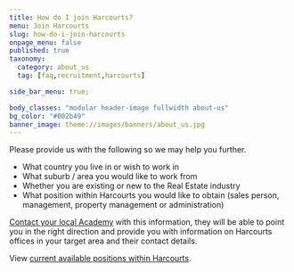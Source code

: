 ```yaml
---
title: How do I join Harcourts?
menu: Join Harcourts
slug: how-do-i-join-harcourts
onpage_menu: false
published: true
taxonomy:
  category: about_us
  tag: [faq,recruitment,harcourts]

side_bar_menu: true;

body_classes: "modular header-image fullwidth about-us"
bg_color: "#002b49"
banner_image: theme://images/banners/about_us.jpg
---
```


Please provide us with the following so we may help you further.

- What country you live in or wish to work in
- What suburb / area you would like to work from
- Whether you are existing or new to the Real Estate industry
- What position within Harcourts you would like to obtain (sales person, management, property management or administration)

[Contact your local Academy](/about-us/contact-us) with this information, they will be able to point you in the right direction and provide you with information on Harcourts offices in your target area and their contact details.

View [current available positions within Harcourts](http://www.harcourts.net/opps/careers.htm).
